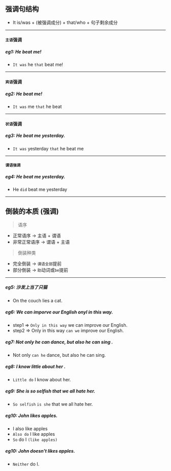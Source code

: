 ## 强调句结构

- It is/was + (被强调成分)  + that/who + 句子剩余成分

----

#### `主语`强调
##### eg1: He beat me!
- `It was` he `that` beat me!

---

#### `宾语`强调

##### eg2: He beat me!
- `It was` me `that` he beat

---
#### `状语`强调

##### eg3: He beat me yesterday.
- `It was` yesterday `that` he beat me

---

#### `谓语强调`

##### eg4: He beat me yesterday.

- He `did` beat me yesterday

----

## 倒装的本质 (强调)

> 语序
- 正常语序 -> 主语 + 谓语
- 非常正常语序 -> 谓语 + 主语

> 倒装种类
- 完全倒装 -> `谓语全部`提前
- 部分倒装 -> `助`动词或`be`提前

----
##### eg5: 沙发上当了只猫
- On the couch lies a cat.

##### eg6: We can imporve our English onyl in this way.
- step1 => `Only in this way` we can improve our English.
- step2 => Only in this way `can we` improve our English.


##### eg7:  Not only he can dance, but also he can sing .
- Not only `can he` dance, but also he can sing.

##### eg8:  I know little about her .
- `Little do` I know about her.

##### eg9: She is so selfish that we all hate her.
- `So selfish` `is she`  that we all hate her.

##### eg10: John likes apples.
- I also like apples
- `Also do` I like apples
- `So` do I `(like apples)`

##### eg10: John doesn't likes apples.
- `Neither` do I.